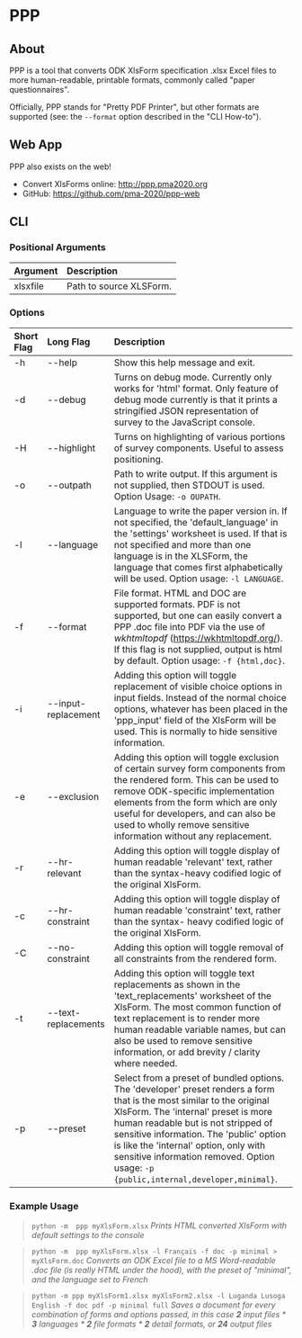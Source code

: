 # PPP
## About
PPP is a tool that converts ODK XlsForm specification .xlsx Excel files to more human-readable, printable formats, commonly called "paper questionnaires".

Officially, PPP stands for "Pretty PDF Printer", but other formats are supported (see: the `--format` option described in the "CLI How-to").

## Web App
PPP also exists on the web!
- Convert XlsForms online: http://ppp.pma2020.org
- GitHub: https://github.com/pma-2020/ppp-web

## CLI
### Positional Arguments
| Argument | Description |
|:---------|:------------|
| xlsxfile |  Path to source XLSForm. |

### Options
| Short Flag | Long Flag | Description |
|:-----------|:----------|:------------|
| -h | --help           | Show this help message and exit.
| -d | --debug          | Turns on debug mode. Currently only works for 'html' format. Only feature of debug mode currently is that it prints a stringified JSON representation of survey to the JavaScript console.
| -H | --highlight      | Turns on highlighting of various portions of survey components. Useful to assess positioning.
| -o | --outpath | Path to write output. If this argument is not supplied, then STDOUT is used. Option Usage: `-o OUPATH`.
| -l | --language | Language to write the paper version in. If not specified, the 'default_language' in the 'settings' worksheet is used. If that is not specified and more than one language is in the XLSForm, the language that comes first alphabetically will be used. Option usage: `-l LANGUAGE`.
| -f | --format | File format. HTML and DOC are supported formats. PDF is not supported, but one can easily convert a PPP .doc file into PDF via the use of *wkhtmltopdf* (https://wkhtmltopdf.org/). If this flag is not supplied, output is html by default. Option usage: `-f {html,doc}`.
| -i | --input-replacement | Adding this option will toggle replacement of visible choice options in input fields. Instead of the normal choice options, whatever has been placed in the 'ppp_input' field of the XlsForm will be used. This is normally to hide sensitive information.
| -e | --exclusion       | Adding this option will toggle exclusion of certain survey form components from the rendered form. This can be used to remove ODK-specific implementation elements from the form which are only useful for developers, and can also be used to wholly remove sensitive information without any replacement.
| -r | --hr-relevant     | Adding this option will toggle display of human readable 'relevant' text, rather than the syntax-heavy codified logic of the original XlsForm.
| -c | --hr-constraint   | Adding this option will toggle display of human readable 'constraint' text, rather than the syntax- heavy codified logic of the original XlsForm.
| -C | --no-constraint   | Adding this option will toggle removal of all constraints from the rendered form.
| -t | --text-replacements | Adding this option will toggle text replacements as shown in the 'text_replacements' worksheet of the XlsForm. The most common function of text replacement is to render more human readable variable names, but can also be used to remove sensitive information, or add brevity / clarity where needed.
| -p  | --preset | Select from a preset of bundled options. The 'developer' preset renders a form that is the most similar to the original XlsForm. The 'internal' preset is more human readable but is not stripped of sensitive information. The 'public' option is like the 'internal' option, only with sensitive information removed. Option usage: `-p {public,internal,developer,minimal}`.

### Example Usage
> `python -m  ppp myXlsForm.xlsx`
> *Prints HTML converted XlsForm with default settings to the console*
  
> `python -m  ppp myXlsForm.xlsx -l Français -f doc -p minimal > myXlsForm.doc`
> *Converts an ODK Excel file to a MS Word-readable .doc file (is really HTML under the hood), with the preset of "minimal", and the language set to French*

> `python -m ppp myXlsForm1.xlsx myXlsForm2.xlsx -l Luganda Lusoga English -f doc pdf -p minimal full`
> *Saves a document for every combination of forms and options passed, in this case **2** input files \* **3** languages \* **2** file formats \* **2** detail formats, or **24** output files*
